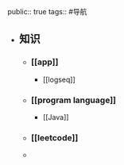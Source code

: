 public:: true
tags:: #导航

- ## 知识
	- ### [[app]]
		- [[logseq]]
	- ### [[program language]]
		- [[Java]]
	- ### [[leetcode]]
	-